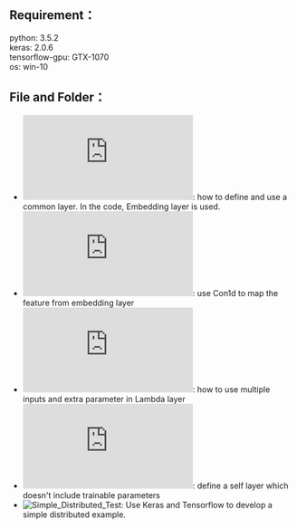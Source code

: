 Requirement：
---------------------------------------------------
python: 3.5.2 <br>
keras: 2.0.6 <br>
tensorflow-gpu: GTX-1070 <br>
os: win-10 <br>

File and Folder：
---------------------------------------------------
* ![CommonLayer.py](https://github.com/THUfl12/Tensorflow/blob/master/Keras/CommonLayer.py): 
how to define and use a common layer. In the code, Embedding layer is used. <br>
* ![Embedding_Conv1d.py](https://github.com/THUfl12/Tensorflow/blob/master/Keras/Embedding_Conv1d.py): 
use Con1d to map the feature from embedding layer <br>
* ![Lambda_MultiInputs.py](https://github.com/THUfl12/Tensorflow/blob/master/Keras/Lambda_MultiInputs.py): 
how to use multiple inputs and extra parameter in Lambda layer <br>
* ![Custom_layer_1.py](https://github.com/THUfl12/Tensorflow/blob/master/Keras/Custom_layer_1.py): 
define a self layer which doesn't include trainable parameters <br>
* ![Simple_Distributed_Test](https://github.com/THUfl12/Tensorflow/tree/master/Keras/Simple_Distributed_Test):
Use Keras and Tensorflow to develop a simple distributed example. <br>
